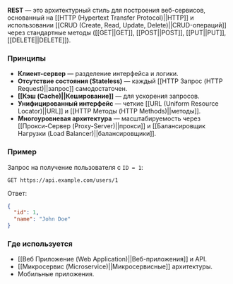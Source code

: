 **REST** — это архитектурный стиль для построения веб-сервисов, основанный на [[HTTP (Hypertext Transfer Protocol)||HTTP]] и использовании [[CRUD (Create, Read, Update, Delete)||CRUD-операций]] через стандартные методы ([[GET||GET]], [[POST||POST]], [[PUT||PUT]], [[DELETE||DELETE]]).


### Принципы

- **Клиент-сервер** — разделение интерфейса и логики.
- **Отсутствие состояния (Stateless)** — каждый [[HTTP Запрос (HTTP Request)||запрос]] самодостаточен.
- **[[Кэш (Cache)||Кеширование]]** — для ускорения запросов.
- **Унифицированный интерфейс** — четкие [[URL (Uniform Resource Locator)||URL]] и [[HTTP Методы (HTTP Methods)||методы]].
- **Многоуровневая архитектура** — масштабируемость через [[Прокси-Сервер (Proxy-Server)||прокси]] и [[Балансировщик Нагрузки (Load Balancer)||балансировщики]].


### Пример

Запрос на получение пользователя с `ID = 1`:

```http
GET https://api.example.com/users/1
```

Ответ:

```json
{
  "id": 1,
  "name": "John Doe"
}
```


### Где используется

- [[Веб Приложение (Web Application)||Веб-приложения]] и API.
- [[Микросервис (Microservice)||Микросервисные]] архитектуры.
- Мобильные приложения.